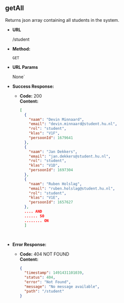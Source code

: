 **getAll**
----

Returns json array containing all students in the system.

* **URL**

  /student

* **Method:**

  `GET` 

* **URL Params**

   None`

* **Success Response:**

  * **Code:** 200 <br />
    **Content:** 

    ```json
    [
      {
        "naam": "Devin Minnaard",
        "email": "devin.minnaard@student.hu.nl",
        "rol": "student",
        "klas": "V1F",
        "persoonId": 1679641
      },
      {
        "naam": "Jan Dekkers",
        "email": "jan.dekkers@student.hu.nl",
        "rol": "student",
        "klas": "V1D",
        "persoonId": 1697304
      },
      {
        "naam": "Ruben Holslag",
        "email": "ruben.holslag@student.hu.nl",
        "rol": "student",
        "klas": "V1E",
        "persoonId": 1657627
      },
      .... AND
      ...... SO
      ........ ON
      ]
    ```

    ​

* **Error Response:**

  * **Code:** 404 NOT FOUND <br />
    **Content:**

    ```json
    {
      "timestamp": 1491431101039,
      "status": 404,
      "error": "Not Found",
      "message": "No message available",
      "path": "/student"
    }
    ```
